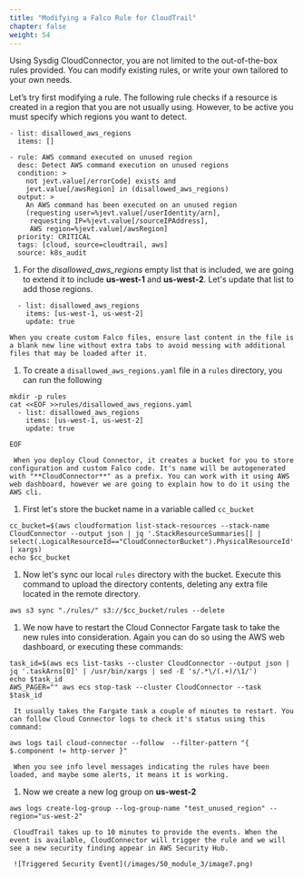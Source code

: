 ```yaml
---
title: "Modifying a Falco Rule for CloudTrail"
chapter: false
weight: 54
---
```


Using Sysdig CloudConnector, you are not limited to the out-of-the-box rules provided. You can modify existing rules, or write your own tailored to your own needs.

Let’s try first modifying a rule. The following rule checks if a resource is created in a region that you are not usually using. However, to be active you must specify which regions you want to detect.


```
- list: disallowed_aws_regions
  items: []

- rule: AWS command executed on unused region
  desc: Detect AWS command execution on unused regions
  condition: >
    not jevt.value[/errorCode] exists and
    jevt.value[/awsRegion] in (disallowed_aws_regions)
  output: >
    An AWS command has been executed on an unused region
    (requesting user=%jevt.value[/userIdentity/arn],
     requesting IP=%jevt.value[/sourceIPAddress],
     AWS region=%jevt.value[/awsRegion]
  priority: CRITICAL
  tags: [cloud, source=cloudtrail, aws]
  source: k8s_audit
```

1. For the *disallowed_aws_regions* empty list that is included, we are going to extend it to include **us-west-1** and **us-west-2**. Let's update that list to add those regions.

  ```
    - list: disallowed_aws_regions
      items: [us-west-1, us-west-2]
      update: true

  ```

    When you create custom Falco files, ensure last content in the file is a blank new line without extra tabs to avoid messing with additional files that may be loaded after it.

1. To create a `disallowed_aws_regions.yaml` file in a `rules` directory, you can run the following

  ```
  mkdir -p rules
  cat <<EOF >>rules/disallowed_aws_regions.yaml
    - list: disallowed_aws_regions
      items: [us-west-1, us-west-2]
      update: true

  EOF
  ```

     When you deploy Cloud Connector, it creates a bucket for you to store configuration and custom Falco code. It's name will be autogenerated with "**CloudConnector**" as a prefix. You can work with it using AWS web dashboard, however we are going to explain how to do it using the AWS cli.

1. First let's store the bucket name in a variable called `cc_bucket`

```
cc_bucket=$(aws cloudformation list-stack-resources --stack-name CloudConnector --output json | jq '.StackResourceSummaries[] | select(.LogicalResourceId=="CloudConnectorBucket").PhysicalResourceId' | xargs)
echo $cc_bucket
```

1. Now let's sync our local `rules` directory with the bucket. Execute this command to upload the directory contents, deleting any extra file located in the remote directory.

```
aws s3 sync "./rules/" s3://$cc_bucket/rules --delete
```

1. We now have to restart the Cloud Connector Fargate task to take the new rules into consideration. Again you can do so using the AWS web dashboard, or executing these commands:

```
task_id=$(aws ecs list-tasks --cluster CloudConnector --output json | jq '.taskArns[0]' | /usr/bin/xargs | sed -E 's/.*\/(.+)/\1/')
echo $task_id
AWS_PAGER="" aws ecs stop-task --cluster CloudConnector --task $task_id
```

     It usually takes the Fargate task a couple of minutes to restart. You can follow Cloud Connector logs to check it's status using this command:

```
aws logs tail cloud-connector --follow  --filter-pattern "{ $.component != http-server }"
```

     When you see info level messages indicating the rules have been loaded, and maybe some alerts, it means it is working.

1. Now we create a new log group on **us-west-2**

```
aws logs create-log-group --log-group-name "test_unused_region" --region="us-west-2"
```

     CloudTrail takes up to 10 minutes to provide the events. When the event is available, CloudConnector will trigger the rule and we will see a new security finding appear in AWS Security Hub.

     ![Triggered Security Event](/images/50_module_3/image7.png)


